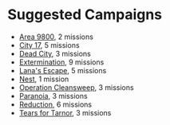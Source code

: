 Suggested Campaigns
===================

- [Area 9800](http://www.area9800.com/downloads/), 2 missions
- [City 17](https://sites.google.com/site/ascity17/), 5 missions
- [Dead City](http://www.moddb.com/games/alien-swarm/addons/dead-city-v-12), 3 missions
- [Extermination](http://www.moddb.com/games/alien-swarm/addons/extermination-campaign2), 9 missions
- [Lana's Escape](http://www.gamewatcher.com/mods/alien-swarm-mod/lana-s-escape-v1-00), 5 missions
- [Nest](https://sites.google.com/site/swarmaddons/maps/nest), 1 mission
- [Operation Cleansweep](http://www.moddb.com/games/alien-swarm/addons/operation-cleansweep), 3 missions
- [Paranoia](http://www.moddb.com/games/alien-swarm/addons/paranoia), 3 missions
- [Reduction](http://www.moddb.com/games/alien-swarm/addons/reduction-the-alien-swarm-campaign), 6 missions
- [Tears for Tarnor](http://alienswarm.gamebanana.com/maps/141607), 3 missions
